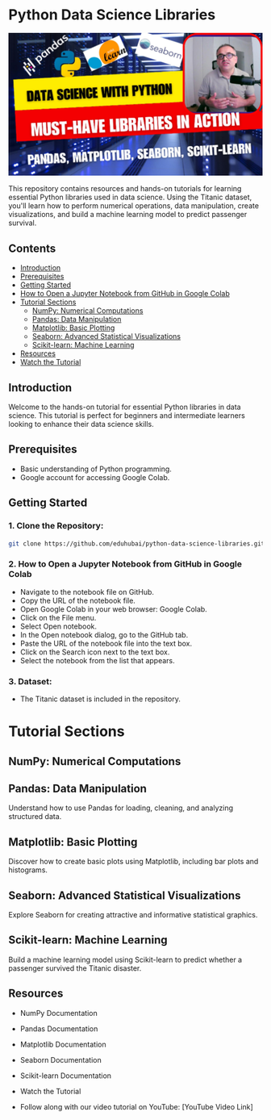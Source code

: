 # Python Data Science Libraries

[![YouTube Video](Thumbnail.jpg)](https://www.youtube.com/watch?v=7WB8sodv9Gc)

This repository contains resources and hands-on tutorials for learning essential Python libraries used in data science. Using the Titanic dataset, you'll learn how to perform numerical operations, data manipulation, create visualizations, and build a machine learning model to predict passenger survival.

## Contents

- [Introduction](#introduction)
- [Prerequisites](#prerequisites)
- [Getting Started](#getting-started)
- [How to Open a Jupyter Notebook from GitHub in Google Colab](#how-to-open-a-jupyter-notebook-from-github-in-google-colab)
- [Tutorial Sections](#tutorial-sections)
  - [NumPy: Numerical Computations](#numpy-numerical-computations)
  - [Pandas: Data Manipulation](#pandas-data-manipulation)
  - [Matplotlib: Basic Plotting](#matplotlib-basic-plotting)
  - [Seaborn: Advanced Statistical Visualizations](#seaborn-advanced-statistical-visualizations)
  - [Scikit-learn: Machine Learning](#scikit-learn-machine-learning)
- [Resources](#resources)
- [Watch the Tutorial](#watch-the-tutorial)

## Introduction

Welcome to the hands-on tutorial for essential Python libraries in data science. This tutorial is perfect for beginners and intermediate learners looking to enhance their data science skills.

## Prerequisites

- Basic understanding of Python programming.
- Google account for accessing Google Colab.

## Getting Started

### 1. Clone the Repository:
   ```sh
   git clone https://github.com/eduhubai/python-data-science-libraries.git
```
### 2. How to Open a Jupyter Notebook from GitHub in Google Colab
  - Navigate to the notebook file on GitHub.
  - Copy the URL of the notebook file.
  - Open Google Colab in your web browser: Google Colab.
  - Click on the File menu.
  - Select Open notebook.
  - In the Open notebook dialog, go to the GitHub tab.
  - Paste the URL of the notebook file into the text box.
  - Click on the Search icon next to the text box.
  - Select the notebook from the list that appears.  

### 3. Dataset:

- The Titanic dataset is included in the repository.

# Tutorial Sections
## NumPy: Numerical Computations

## Pandas: Data Manipulation
Understand how to use Pandas for loading, cleaning, and analyzing structured data.

## Matplotlib: Basic Plotting
Discover how to create basic plots using Matplotlib, including bar plots and histograms.

## Seaborn: Advanced Statistical Visualizations
Explore Seaborn for creating attractive and informative statistical graphics.

## Scikit-learn: Machine Learning
Build a machine learning model using Scikit-learn to predict whether a passenger survived the Titanic disaster.

## Resources
- NumPy Documentation
- Pandas Documentation
- Matplotlib Documentation
- Seaborn Documentation
- Scikit-learn Documentation
- Watch the Tutorial

- Follow along with our video tutorial on YouTube: [YouTube Video Link]

